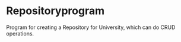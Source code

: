 # Repositoryprogram
Program for creating a Repository for University, which can do CRUD operations.
